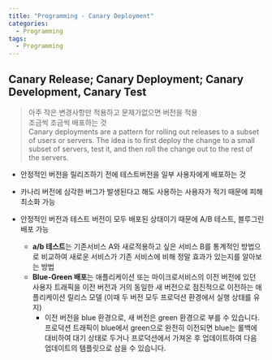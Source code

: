 ```yaml
---
title: "Programming - Canary Deployment"
categories:
  - Programming
tags:
  - Programming
---
```


## Canary Release; Canary Deployment; Canary Development, Canary Test
> 아주 작은 변경사항만 적용하고 문제가없으면 버전을 적용  
> 조금씩 조금씩 배포하는 것  
> Canary deployments are a pattern for rolling out releases to a subset of users or servers. The idea is to first deploy the change to a small subset of servers, test it, and then roll the change out to the rest of the servers.  

- 안정적인 버전을 릴리즈하기 전에 테스트버전을 일부 사용자에게 배포하는 것
- 카나리 버전에 심각한 버그가 발생된다고 해도 사용하는 사용자가 적기 때문에 피해 최소화 가능

- 안정적인 버전과 테스트 버전이 모두 배포된 상태이기 때문에 A/B 테스트, 블루그린 배포 가능
    - **a/b 테스트**는 기존서비스 A와 새로적용하고 싶은 서비스 B를 통계적인 방법으로 비교하여 새로운 서비스가 기존 서비스에 비해 정말 효과가 있는지를 알아보는 방법
    - **Blue-Green 배포**는 애플리케이션 또는 마이크로서비스의 이전 버전에 있던 사용자 트래픽을 이전 버전과 거의 동일한 새 버전으로 점진적으로 이전하는 애플리케이션 릴리스 모델 (이때 두 버전 모두 프로덕션 환경에서 실행 상태를 유지)
        - 이전 버전을 blue 환경으로, 새 버전은 green 환경으로 부를 수 있습니다. 프로덕션 트래픽이 blue에서 green으로 완전히 이전되면 blue는 롤백에 대비하여 대기 상태로 두거나 프로덕션에서 가져온 후 업데이트하여 다음 업데이트의 템플릿으로 삼을 수 있습니다.

 